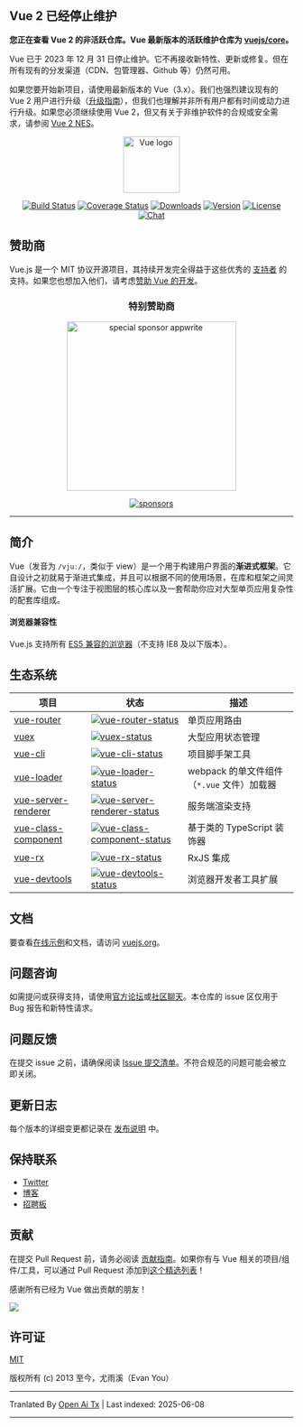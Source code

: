 ## Vue 2 已经停止维护

**您正在查看 Vue 2 的非活跃仓库。Vue 最新版本的活跃维护仓库为 [vuejs/core](https://github.com/vuejs/core)。**

Vue 已于 2023 年 12 月 31 日停止维护。它不再接收新特性、更新或修复。但在所有现有的分发渠道（CDN、包管理器、Github 等）仍然可用。

如果您要开始新项目，请使用最新版本的 Vue（3.x）。我们也强烈建议现有的 Vue 2 用户进行升级（[升级指南](https://v3-migration.vuejs.org/)），但我们也理解并非所有用户都有时间或动力进行升级。如果您必须继续使用 Vue 2，但又有关于非维护软件的合规或安全需求，请参阅 [Vue 2 NES](https://www.herodevs.com/support/nes-vue?utm_source=vuejs-github&utm_medium=vue2-readme)。

<p align="center"><a href="https://vuejs.org" target="_blank" rel="noopener noreferrer"><img width="100" src="https://vuejs.org/images/logo.png" alt="Vue logo"></a></p>

<p align="center">
  <a href="https://circleci.com/gh/vuejs/vue/tree/dev"><img src="https://img.shields.io/circleci/project/github/vuejs/vue/dev.svg?sanitize=true" alt="Build Status"></a>
  <a href="https://codecov.io/github/vuejs/vue?branch=dev"><img src="https://img.shields.io/codecov/c/github/vuejs/vue/dev.svg?sanitize=true" alt="Coverage Status"></a>
  <a href="https://npmcharts.com/compare/vue?minimal=true"><img src="https://img.shields.io/npm/dm/vue.svg?sanitize=true" alt="Downloads"></a>
  <a href="https://www.npmjs.com/package/vue"><img src="https://img.shields.io/npm/v/vue.svg?sanitize=true" alt="Version"></a>
  <a href="https://www.npmjs.com/package/vue"><img src="https://img.shields.io/npm/l/vue.svg?sanitize=true" alt="License"></a>
  <a href="https://chat.vuejs.org/"><img src="https://img.shields.io/badge/chat-on%20discord-7289da.svg?sanitize=true" alt="Chat"></a>
</p>

## 赞助商

Vue.js 是一个 MIT 协议开源项目，其持续开发完全得益于这些优秀的 [支持者](https://github.com/vuejs/core/blob/main/BACKERS.md) 的支持。如果您也想加入他们，请考虑[赞助 Vue 的开发](https://vuejs.org/sponsor/)。

<p align="center">
  <h3 align="center">特别赞助商</h3>
</p>

<p align="center">
  <a target="_blank" href="https://github.com/appwrite/appwrite">
  <img alt="special sponsor appwrite" src="https://sponsors.vuejs.org/images/appwrite.svg" width="300">
  </a>
</p>

<p align="center">
  <a target="_blank" href="https://vuejs.org/sponsor/">
    <img alt="sponsors" src="https://sponsors.vuejs.org/sponsors.svg?v3">
  </a>
</p>

---

## 简介

Vue（发音为 `/vjuː/`，类似于 view）是一个用于构建用户界面的**渐进式框架**。它自设计之初就易于渐进式集成，并且可以根据不同的使用场景，在库和框架之间灵活扩展。它由一个专注于视图层的核心库以及一套帮助你应对大型单页应用复杂性的配套库组成。

#### 浏览器兼容性

Vue.js 支持所有 [ES5 兼容的浏览器](https://compat-table.github.io/compat-table/es5/)（不支持 IE8 及以下版本）。

## 生态系统

| 项目                   | 状态                                                         | 描述                                                      |
| --------------------- | ------------------------------------------------------------ | --------------------------------------------------------- |
| [vue-router]          | [![vue-router-status]][vue-router-package]                   | 单页应用路由                                              |
| [vuex]                | [![vuex-status]][vuex-package]                               | 大型应用状态管理                                          |
| [vue-cli]             | [![vue-cli-status]][vue-cli-package]                         | 项目脚手架工具                                            |
| [vue-loader]          | [![vue-loader-status]][vue-loader-package]                   | webpack 的单文件组件（`*.vue` 文件）加载器                |
| [vue-server-renderer] | [![vue-server-renderer-status]][vue-server-renderer-package] | 服务端渲染支持                                            |
| [vue-class-component] | [![vue-class-component-status]][vue-class-component-package] | 基于类的 TypeScript 装饰器                                |
| [vue-rx]              | [![vue-rx-status]][vue-rx-package]                           | RxJS 集成                                                 |
| [vue-devtools]        | [![vue-devtools-status]][vue-devtools-package]               | 浏览器开发者工具扩展                                      |

[vue-router]: https://github.com/vuejs/vue-router
[vuex]: https://github.com/vuejs/vuex
[vue-cli]: https://github.com/vuejs/vue-cli
[vue-loader]: https://github.com/vuejs/vue-loader
[vue-server-renderer]: https://github.com/vuejs/vue/tree/dev/packages/vue-server-renderer
[vue-class-component]: https://github.com/vuejs/vue-class-component
[vue-rx]: https://github.com/vuejs/vue-rx
[vue-devtools]: https://github.com/vuejs/vue-devtools
[vue-router-status]: https://img.shields.io/npm/v/vue-router.svg
[vuex-status]: https://img.shields.io/npm/v/vuex.svg
[vue-cli-status]: https://img.shields.io/npm/v/@vue/cli.svg
[vue-loader-status]: https://img.shields.io/npm/v/vue-loader.svg
[vue-server-renderer-status]: https://img.shields.io/npm/v/vue-server-renderer.svg
[vue-class-component-status]: https://img.shields.io/npm/v/vue-class-component.svg
[vue-rx-status]: https://img.shields.io/npm/v/vue-rx.svg
[vue-devtools-status]: https://img.shields.io/chrome-web-store/v/nhdogjmejiglipccpnnnanhbledajbpd.svg
[vue-router-package]: https://npmjs.com/package/vue-router
[vuex-package]: https://npmjs.com/package/vuex
[vue-cli-package]: https://npmjs.com/package/@vue/cli
[vue-loader-package]: https://npmjs.com/package/vue-loader
[vue-server-renderer-package]: https://npmjs.com/package/vue-server-renderer
[vue-class-component-package]: https://npmjs.com/package/vue-class-component
[vue-rx-package]: https://npmjs.com/package/vue-rx
[vue-devtools-package]: https://chrome.google.com/webstore/detail/vuejs-devtools/nhdogjmejiglipccpnnnanhbledajbpd

## 文档

要查看[在线示例](https://v2.vuejs.org/v2/examples/)和文档，请访问 [vuejs.org](https://v2.vuejs.org)。

## 问题咨询

如需提问或获得支持，请使用[官方论坛](https://forum.vuejs.org)或[社区聊天](https://chat.vuejs.org/)。本仓库的 issue 区仅用于 Bug 报告和新特性请求。

## 问题反馈

在提交 issue 之前，请确保阅读 [Issue 提交清单](https://github.com/vuejs/vue/blob/dev/.github/CONTRIBUTING.md#issue-reporting-guidelines)。不符合规范的问题可能会被立即关闭。

## 更新日志

每个版本的详细变更都记录在 [发布说明](https://github.com/vuejs/vue/releases) 中。

## 保持联系

- [Twitter](https://twitter.com/vuejs)
- [博客](https://medium.com/the-vue-point)
- [招聘板](https://vuejobs.com/?ref=vuejs)

## 贡献

在提交 Pull Request 前，请务必阅读 [贡献指南](https://github.com/vuejs/vue/blob/dev/.github/CONTRIBUTING.md)。如果你有与 Vue 相关的项目/组件/工具，可以通过 Pull Request 添加到[这个精选列表](https://github.com/vuejs/awesome-vue)！

感谢所有已经为 Vue 做出贡献的朋友！

<a href="https://github.com/vuejs/vue/graphs/contributors"><img src="https://opencollective.com/vuejs/contributors.svg?width=890" /></a>

## 许可证

[MIT](https://opensource.org/licenses/MIT)

版权所有 (c) 2013 至今，尤雨溪（Evan You）

---

Tranlated By [Open Ai Tx](https://github.com/OpenAiTx/OpenAiTx) | Last indexed: 2025-06-08

---